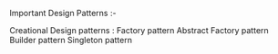 Important Design Patterns :-

Creational Design patterns : 
    Factory pattern
    Abstract Factory pattern
    Builder pattern
    Singleton pattern